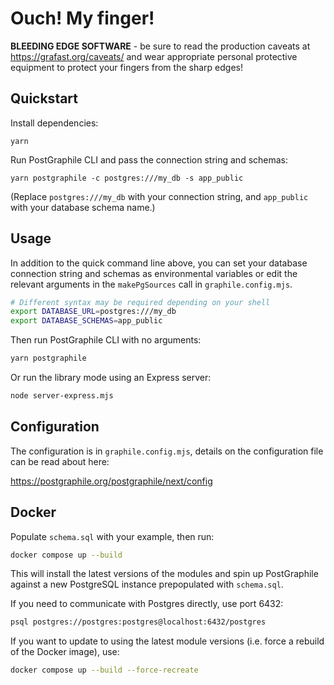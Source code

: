 # Ouch! My finger!

**BLEEDING EDGE SOFTWARE** - be sure to read the production caveats at
https://grafast.org/caveats/ and wear appropriate personal protective equipment
to protect your fingers from the sharp edges!

## Quickstart

Install dependencies:

```
yarn
```

Run PostGraphile CLI and pass the connection string and schemas:

```
yarn postgraphile -c postgres:///my_db -s app_public
```

(Replace `postgres:///my_db` with your connection string, and `app_public` with
your database schema name.)

## Usage

In addition to the quick command line above, you can set your database
connection string and schemas as environmental variables or edit the relevant
arguments in the `makePgSources` call in `graphile.config.mjs`.

```bash
# Different syntax may be required depending on your shell
export DATABASE_URL=postgres:///my_db
export DATABASE_SCHEMAS=app_public
```

Then run PostGraphile CLI with no arguments:

```bash
yarn postgraphile
```

Or run the library mode using an Express server:

```bash
node server-express.mjs
```

## Configuration

The configuration is in `graphile.config.mjs`, details on the configuration file
can be read about here:

https://postgraphile.org/postgraphile/next/config

## Docker

Populate `schema.sql` with your example, then run:

```bash
docker compose up --build
```

This will install the latest versions of the modules and spin up PostGraphile
against a new PostgreSQL instance prepopulated with `schema.sql`.

If you need to communicate with Postgres directly, use port 6432:

```bash
psql postgres://postgres:postgres@localhost:6432/postgres
```

If you want to update to using the latest module versions (i.e. force a rebuild
of the Docker image), use:

```bash
docker compose up --build --force-recreate
```
